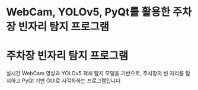 # WebCam, YOLOv5, PyQt를 활용한 주차장 빈자리 탐지 프로그램
# 주차장 빈자리 탐지 프로그램

실시간 WebCam 영상과 YOLOv5 객체 탐지 모델을 기반으로, 주차장의 빈 자리를 탐지하고 PyQt 기반 GUI로 시각화하는 프로그램입니다.
